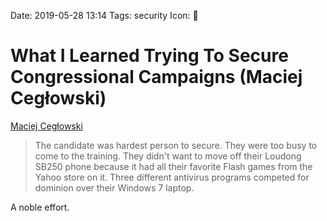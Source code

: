 Date: 2019-05-28 13:14
Tags: security
Icon: 🔗

# What I Learned Trying To Secure Congressional Campaigns (Maciej Cegłowski)

[Maciej Cegłowski](https://idlewords.com/2019/05/what_i_learned_trying_to_secure_congressional_campaigns.htm)

> The candidate was hardest person to secure. They were too busy to come to the training. They didn't want to move off their Loudong SB250 phone because it had all their favorite Flash games from the Yahoo store on it. Three different antivirus programs competed for dominion over their Windows 7 laptop.

A noble effort.
